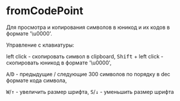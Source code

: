 # fromCodePoint

Для просмотра и копирования символов в юникод и их кодов в формате '\u0000'.

Управление с клавиатуры:

left click - скопировать символ в clipboard,
<kbd>Shift</kbd> + left click - скопировать юникод в формате '\u0000',

<kbd>A</kbd>/<kbd>D</kbd> - предыдущие / следующие 300 символов по порядку в dec формате кода символа,

<kbd>W</kbd>/<kbd>↑</kbd> - увеличить размер шрифта,
<kbd>S</kbd>/<kbd>↓</kbd> - уменьшить размер шрифта
